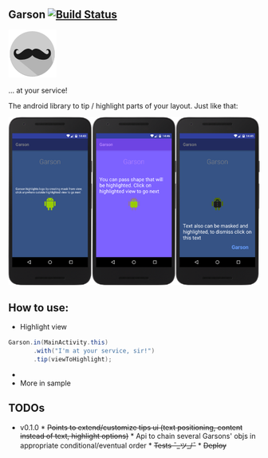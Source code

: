 
Garson [![Build Status](https://travis-ci.org/kirussell/Garson.svg?branch=master)](https://travis-ci.org/kirussell/Garson)
---
![](/sample/src/main/res/mipmap-xhdpi/ic_launcher.png)

... at your service!

The android library to tip / highlight parts of your layout.
Just like that:

![](assets/screenshots/garson_sample_screenshots.png)

How to use:
---
- Highlight view
```java
Garson.in(MainActivity.this)
       .with("I'm at your service, sir!")
       .tip(viewToHighlight);
```
-
- More in sample

TODOs
---
* v0.1.0
       * ~~Points to extend/customize tips ui (text positioning, content instead of text, highlight options)~~
       * Api to chain several Garsons' objs in appropriate conditional/eventual order
       * ~~Tests ¯\_ツ_/¯~~
       * ~~Deploy~~
